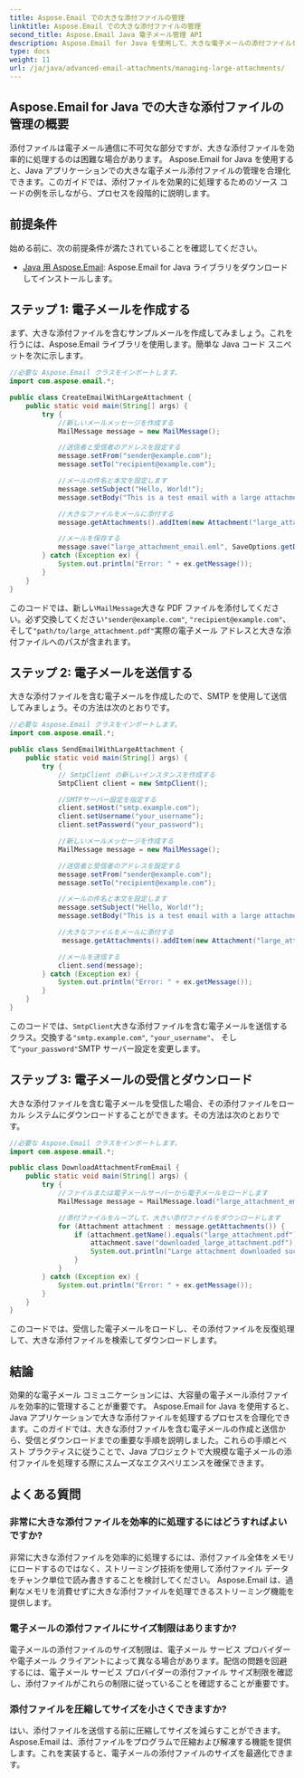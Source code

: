 ```yaml
---
title: Aspose.Email での大きな添付ファイルの管理
linktitle: Aspose.Email での大きな添付ファイルの管理
second_title: Aspose.Email Java 電子メール管理 API
description: Aspose.Email for Java を使用して、大きな電子メールの添付ファイルを効率的に管理します。 Java アプリケーションで添付ファイルを合理的に処理するためのステップバイステップのガイドとソース コード。
type: docs
weight: 11
url: /ja/java/advanced-email-attachments/managing-large-attachments/
---
```


## Aspose.Email for Java での大きな添付ファイルの管理の概要

添付ファイルは電子メール通信に不可欠な部分ですが、大きな添付ファイルを効率的に処理するのは困難な場合があります。 Aspose.Email for Java を使用すると、Java アプリケーションでの大きな電子メール添付ファイルの管理を合理化できます。このガイドでは、添付ファイルを効果的に処理するためのソース コードの例を示しながら、プロセスを段階的に説明します。

## 前提条件

始める前に、次の前提条件が満たされていることを確認してください。

- [Java 用 Aspose.Email](https://releases.aspose.com/email/java/): Aspose.Email for Java ライブラリをダウンロードしてインストールします。

## ステップ 1: 電子メールを作成する

まず、大きな添付ファイルを含むサンプルメールを作成してみましょう。これを行うには、Aspose.Email ライブラリを使用します。簡単な Java コード スニペットを次に示します。

```java
//必要な Aspose.Email クラスをインポートします。
import com.aspose.email.*;

public class CreateEmailWithLargeAttachment {
    public static void main(String[] args) {
        try {
            //新しいメールメッセージを作成する
            MailMessage message = new MailMessage();

            //送信者と受信者のアドレスを設定する
            message.setFrom("sender@example.com");
            message.setTo("recipient@example.com");

            //メールの件名と本文を設定します
            message.setSubject("Hello, World!");
            message.setBody("This is a test email with a large attachment.");

            //大きなファイルをメールに添付する
            message.getAttachments().addItem(new Attachment("large_attachment.pdf", "path/to/large_attachment.pdf"));

            //メールを保存する
            message.save("large_attachment_email.eml", SaveOptions.getDefaultEml());
        } catch (Exception ex) {
            System.out.println("Error: " + ex.getMessage());
        }
    }
}
```

このコードでは、新しい`MailMessage`大きな PDF ファイルを添付してください。必ず交換してください`"sender@example.com"`, `"recipient@example.com"`、 そして`"path/to/large_attachment.pdf"`実際の電子メール アドレスと大きな添付ファイルへのパスが含まれます。

## ステップ 2: 電子メールを送信する

大きな添付ファイルを含む電子メールを作成したので、SMTP を使用して送信してみましょう。その方法は次のとおりです。

```java
//必要な Aspose.Email クラスをインポートします。
import com.aspose.email.*;

public class SendEmailWithLargeAttachment {
    public static void main(String[] args) {
        try {
            // SmtpClient の新しいインスタンスを作成する
            SmtpClient client = new SmtpClient();

            //SMTPサーバー設定を指定する
            client.setHost("smtp.example.com");
            client.setUsername("your_username");
            client.setPassword("your_password");

            //新しいメールメッセージを作成する
            MailMessage message = new MailMessage();

            //送信者と受信者のアドレスを設定する
            message.setFrom("sender@example.com");
            message.setTo("recipient@example.com");

            //メールの件名と本文を設定します
            message.setSubject("Hello, World!");
            message.setBody("This is a test email with a large attachment.");

            //大きなファイルをメールに添付する
             message.getAttachments().addItem(new Attachment("large_attachment.pdf", "path/to/large_attachment.pdf"));

            //メールを送信する
            client.send(message);
        } catch (Exception ex) {
            System.out.println("Error: " + ex.getMessage());
        }
    }
}
```

このコードでは、`SmtpClient`大きな添付ファイルを含む電子メールを送信するクラス。交換する`"smtp.example.com"`, `"your_username"`、 そして`"your_password"`SMTP サーバー設定を変更します。

## ステップ 3: 電子メールの受信とダウンロード

大きな添付ファイルを含む電子メールを受信した場合、その添付ファイルをローカル システムにダウンロードすることができます。その方法は次のとおりです。

```java
//必要な Aspose.Email クラスをインポートします。
import com.aspose.email.*;

public class DownloadAttachmentFromEmail {
    public static void main(String[] args) {
        try {
            //ファイルまたは電子メールサーバーから電子メールをロードします
            MailMessage message = MailMessage.load("large_attachment_email.eml");

            //添付ファイルをループして、大きい添付ファイルをダウンロードします
            for (Attachment attachment : message.getAttachments()) {
                if (attachment.getName().equals("large_attachment.pdf")) {
                    attachment.save("downloaded_large_attachment.pdf");
                    System.out.println("Large attachment downloaded successfully.");
                }
            }
        } catch (Exception ex) {
            System.out.println("Error: " + ex.getMessage());
        }
    }
}
```

このコードでは、受信した電子メールをロードし、その添付ファイルを反復処理して、大きな添付ファイルを検索してダウンロードします。

## 結論

効果的な電子メール コミュニケーションには、大容量の電子メール添付ファイルを効率的に管理することが重要です。 Aspose.Email for Java を使用すると、Java アプリケーションで大きな添付ファイルを処理するプロセスを合理化できます。このガイドでは、大きな添付ファイルを含む電子メールの作成と送信から、受信とダウンロードまでの重要な手順を説明しました。これらの手順とベスト プラクティスに従うことで、Java プロジェクトで大規模な電子メールの添付ファイルを処理する際にスムーズなエクスペリエンスを確保できます。

## よくある質問

### 非常に大きな添付ファイルを効率的に処理するにはどうすればよいですか?

非常に大きな添付ファイルを効率的に処理するには、添付ファイル全体をメモリにロードするのではなく、ストリーミング技術を使用して添付ファイル データをチャンク単位で読み書きすることを検討してください。 Aspose.Email は、過剰なメモリを消費せずに大きな添付ファイルを処理できるストリーミング機能を提供します。

### 電子メールの添付ファイルにサイズ制限はありますか?

電子メールの添付ファイルのサイズ制限は、電子メール サービス プロバイダーや電子メール クライアントによって異なる場合があります。配信の問題を回避するには、電子メール サービス プロバイダーの添付ファイル サイズ制限を確認し、添付ファイルがこれらの制限に従っていることを確認することが重要です。

### 添付ファイルを圧縮してサイズを小さくできますか?

はい、添付ファイルを送信する前に圧縮してサイズを減らすことができます。 Aspose.Email は、添付ファイルをプログラムで圧縮および解凍する機能を提供します。これを実装すると、電子メールの添付ファイルのサイズを最適化できます。